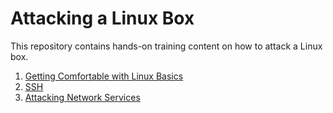 # Attacking a Linux Box

This repository contains hands-on training content on how to attack a Linux box.

1. [Getting Comfortable with Linux Basics](getting_comfortable_with_linux_basics/README.md)
2. [SSH](ssh/README.md)
3. [Attacking Network Services]()
